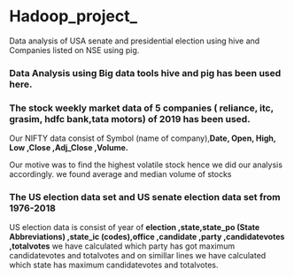 # Hadoop_project_
Data analysis of USA senate and presidential election using hive and Companies listed on NSE using pig. 

### Data Analysis using Big data tools hive and pig has been used here.

### The stock weekly market data of 5 companies ( reliance, itc, grasim, hdfc bank,tata motors) of 2019 has been used.

Our NIFTY data consist of Symbol (name of company),**Date, Open, High, Low ,Close ,Adj_Close ,Volume.**

Our motive was to find the highest volatile stock hence we did our analysis accordingly.
we found average and median volume of stocks


### The US election data set and US senate election data set from **1976-2018**

US election data is consist of year of **election ,state,state_po (State Abbreviations) ,state_ic (codes),office  ,candidate  ,party  ,candidatevotes ,totalvotes**
we have calculated which party has got maximum candidatevotes and totalvotes and on simillar lines we have calculated which state has maximum candidatevotes and totalvotes.


